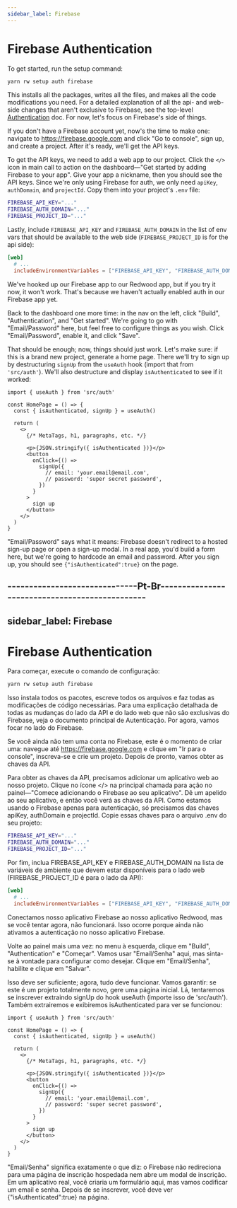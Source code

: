 ```yaml
---
sidebar_label: Firebase
---
```


# Firebase Authentication

To get started, run the setup command:

```bash
yarn rw setup auth firebase
```

This installs all the packages, writes all the files, and makes all the code modifications you need.
For a detailed explanation of all the api- and web-side changes that aren't exclusive to Firebase, see the top-level [Authentication](../authentication.md) doc.
For now, let's focus on Firebase's side of things.

If you don't have a Firebase account yet, now's the time to make one: navigate to https://firebase.google.com and click "Go to console", sign up, and create a project.
After it's ready, we'll get the API keys.

To get the API keys, we need to add a web app to our project.
Click the `</>` icon in main call to action on the dashboard—"Get started by adding Firebase to your app".
Give your app a nickname, then you should see the API keys.
Since we're only using Firebase for auth, we only need `apiKey`, `authDomain`, and `projectId`.
Copy them into your project's `.env` file:

```bash title=".env"
FIREBASE_API_KEY="..."
FIREBASE_AUTH_DOMAIN="..."
FIREBASE_PROJECT_ID="..."
```

Lastly, include `FIREBASE_API_KEY` and `FIREBASE_AUTH_DOMAIN` in the list of env vars that should be available to the web side (`FIREBASE_PROJECT_ID` is for the api side):

```toml title="redwood.toml"
[web]
  # ...
  includeEnvironmentVariables = ["FIREBASE_API_KEY", "FIREBASE_AUTH_DOMAIN"]
```

We've hooked up our Firebase app to our Redwood app, but if you try it now, it won't work.
That's because we haven't actually enabled auth in our Firebase app yet.

Back to the dashboard one more time: in the nav on the left, click "Build", "Authentication", and "Get started".
We're going to go with "Email/Password" here, but feel free to configure things as you wish.
Click "Email/Password", enable it, and click "Save".

That should be enough; now, things should just work.
Let's make sure: if this is a brand new project, generate a home page.
There we'll try to sign up by destructuring `signUp` from the `useAuth` hook (import that from `'src/auth'`). We'll also destructure and display `isAuthenticated` to see if it worked:

```tsx title="web/src/pages/HomePage.tsx"
import { useAuth } from 'src/auth'

const HomePage = () => {
  const { isAuthenticated, signUp } = useAuth()

  return (
    <>
      {/* MetaTags, h1, paragraphs, etc. */}

      <p>{JSON.stringify({ isAuthenticated })}</p>
      <button
        onClick={() =>
          signUp({
            // email: 'your.email@email.com',
            // password: 'super secret password',
          })
        }
      >
        sign up
      </button>
    </>
  )
}
```

"Email/Password" says what it means: Firebase doesn't redirect to a hosted sign-up page or open a sign-up modal.
In a real app, you'd build a form here, but we're going to hardcode an email and password.
After you sign up, you should see `{"isAuthenticated":true}` on the page.

------------------------------Pt-Br-----------------------------------------------
---
sidebar_label: Firebase
---

# Firebase Authentication

Para começar, execute o comando de configuração:

```bash
yarn rw setup auth firebase
```

Isso instala todos os pacotes, escreve todos os arquivos e faz todas as modificações de código necessárias.
Para uma explicação detalhada de todas as mudanças do lado da API e do lado web que não são exclusivas do Firebase, veja o documento principal de Autenticação. Por agora, vamos focar no lado do Firebase.

Se você ainda não tem uma conta no Firebase, este é o momento de criar uma: navegue até https://firebase.google.com e clique em "Ir para o console", inscreva-se e crie um projeto.
Depois de pronto, vamos obter as chaves da API.

Para obter as chaves da API, precisamos adicionar um aplicativo web ao nosso projeto.
Clique no ícone </> na principal chamada para ação no painel—"Comece adicionando o Firebase ao seu aplicativo". Dê um apelido ao seu aplicativo, e então você verá as chaves da API.
Como estamos usando o Firebase apenas para autenticação, só precisamos das chaves apiKey, authDomain e projectId. Copie essas chaves para o arquivo .env do seu projeto:

```bash title=".env"
FIREBASE_API_KEY="..."
FIREBASE_AUTH_DOMAIN="..."
FIREBASE_PROJECT_ID="..."
```

Por fim, inclua FIREBASE_API_KEY e FIREBASE_AUTH_DOMAIN na lista de variáveis de ambiente que devem estar disponíveis para o lado web (FIREBASE_PROJECT_ID é para o lado da API):

```toml title="redwood.toml"
[web]
  # ...
  includeEnvironmentVariables = ["FIREBASE_API_KEY", "FIREBASE_AUTH_DOMAIN"]
```

Conectamos nosso aplicativo Firebase ao nosso aplicativo Redwood, mas se você tentar agora, não funcionará. Isso ocorre porque ainda não ativamos a autenticação no nosso aplicativo Firebase.

Volte ao painel mais uma vez: no menu à esquerda, clique em "Build", "Authentication" e "Começar". Vamos usar "Email/Senha" aqui, mas sinta-se à vontade para configurar como desejar.
Clique em "Email/Senha", habilite e clique em "Salvar".

Isso deve ser suficiente; agora, tudo deve funcionar. Vamos garantir: se este é um projeto totalmente novo, gere uma página inicial.
Lá, tentaremos se inscrever extraindo signUp do hook useAuth (importe isso de 'src/auth'). Também extrairemos e exibiremos isAuthenticated para ver se funcionou:

```tsx title="web/src/pages/HomePage.tsx"
import { useAuth } from 'src/auth'

const HomePage = () => {
  const { isAuthenticated, signUp } = useAuth()

  return (
    <>
      {/* MetaTags, h1, paragraphs, etc. */}

      <p>{JSON.stringify({ isAuthenticated })}</p>
      <button
        onClick={() =>
          signUp({
            // email: 'your.email@email.com',
            // password: 'super secret password',
          })
        }
      >
        sign up
      </button>
    </>
  )
}
```

"Email/Senha" significa exatamente o que diz: o Firebase não redireciona para uma página de inscrição hospedada nem abre um modal de inscrição.
Em um aplicativo real, você criaria um formulário aqui, mas vamos codificar um email e senha.
Depois de se inscrever, você deve ver {"isAuthenticated":true} na página.

